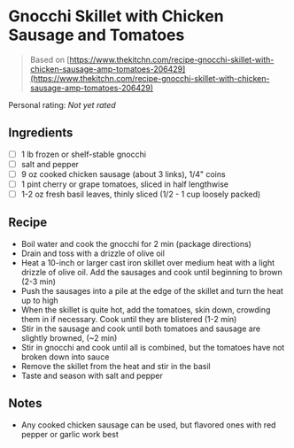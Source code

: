 # Gnocchi Skillet with Chicken Sausage and Tomatoes

> Based on [https://www.thekitchn.com/recipe-gnocchi-skillet-with-chicken-sausage-amp-tomatoes-206429](https://www.thekitchn.com/recipe-gnocchi-skillet-with-chicken-sausage-amp-tomatoes-206429)

<!-- {cts} rating=0; (User can specify rating on scale of 1-5) -->
Personal rating: *Not yet rated*
<!-- {cte} -->

<!-- {cts} name_image=None; (User can specify image name) -->
<!-- TODO: Capture image -->
<!-- {cte} -->

## Ingredients

* [ ] 1 lb frozen or shelf-stable gnocchi
* [ ] salt and pepper
* [ ] 9 oz cooked chicken sausage (about 3 links), 1/4" coins
* [ ] 1 pint cherry or grape tomatoes, sliced in half lengthwise
* [ ] 1-2 oz fresh basil leaves, thinly sliced (1/2 - 1 cup loosely packed)

## Recipe

* Boil water and cook the gnocchi for 2 min (package directions)
* Drain and toss with a drizzle of olive oil
* Heat a 10-inch or larger cast iron skillet over medium heat with a light drizzle of olive oil. Add the sausages and cook until beginning to brown (2-3 min)
* Push the sausages into a pile at the edge of the skillet and turn the heat up to high
* When the skillet is quite hot, add the tomatoes, skin down, crowding them in if necessary. Cook until they are blistered (1-2 min)
* Stir in the sausage and cook until both tomatoes and sausage are slightly browned, (~2 min)
* Stir in gnocchi and cook until all is combined, but the tomatoes have not broken down into sauce
* Remove the skillet from the heat and stir in the basil
* Taste and season with salt and pepper

## Notes

* Any cooked chicken sausage can be used, but flavored ones with red pepper or garlic work best
